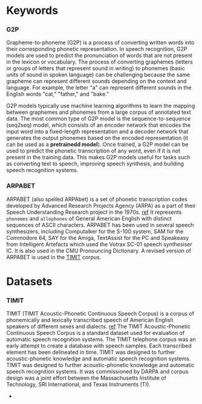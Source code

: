 # Keywords

### G2P
Grapheme-to-phoneme (G2P) is a process of converting written words into their corresponding phonetic representation. In speech recognition, G2P models are used to predict the pronunciation of words that are not present in the lexicon or vocabulary.
The process of converting graphemes (letters or groups of letters that represent sound in writing) to phonemes (basic units of sound in spoken language) can be challenging because the same grapheme can represent different sounds depending on the context and language. For example, the letter "a" can represent different sounds in the English words "cat," "father," and "bake."

G2P models typically use machine learning algorithms to learn the mapping between graphemes and phonemes from a large corpus of annotated text data. The most common type of G2P model is the sequence-to-sequence (seq2seq) model, which consists of an encoder network that encodes the input word into a fixed-length representation and a decoder network that generates the output phonemes based on the encoded representation (it can be used as a **pretrainedd model**).
Once trained, a G2P model can be used to predict the phonetic transcription of any word, even if it is not present in the training data. This makes G2P models useful for tasks such as converting text to speech, improving speech synthesis, and building speech recognition systems.


### ARPABET
ARPABET (also spelled ARPAbet) is a set of phonetic transcription codes developed by Advanced Research Projects Agency (ARPA) as a part of their Speech Understanding Research project in the 1970s. [ref](https://en.wikipedia.org/wiki/ARPABET)
It represents `phonemes` and `allophones` of General American English with distinct sequences of ASCII characters. 
ARPABET has been used in several speech synthesizers, including Computalker for the S-100 system, SAM for the Commodore 64, SAY for the Amiga, TextAssist for the PC and Speakeasy from Intelligent Artefacts which used the Votrax SC-01 speech synthesiser IC. It is also used in the CMU Pronouncing Dictionary. 
A revised version of ARPABET is used in the [TIMIT](#TIMIT) corpus.


# Datasets
### TIMIT 

TIMIT (TIMIT Acoustic-Phonetic Continuous Speech Corpus) is a corpus of phonemically and lexically transcribed speech of American English speakers of different sexes and dialects. [ref](https://en.wikipedia.org/wiki/TIMIT)
The TIMIT Acoustic-Phonetic Continuous Speech Corpus is a standard dataset used for evaluation of automatic speech recognition systems. 
The TIMIT telephone corpus was an early attempt to create a database with speech samples.
Each transcribed element has been delineated in time. TIMIT was designed to further acoustic-phonetic knowledge and automatic speech recognition systems.
TIMIT was designed to further acoustic-phonetic knowledge and automatic speech recognition systems. It was commissioned by DARPA and corpus design was a joint effort between the Massachusetts Institute of Technology, SRI International, and Texas Instruments (TI).

* 
